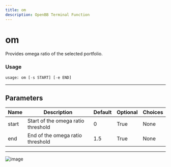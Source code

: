```yaml
---
title: om
description: OpenBB Terminal Function
---
```


# om

Provides omega ratio of the selected portfolio.

### Usage 
```python
usage: om [-s START] [-e END]
```
---
## Parameters

| Name | Description | Default | Optional | Choices |
| ---- | ----------- | ------- | -------- | ------- |
| start | Start of the omega ratio threshold | 0 | True | None |
| end | End of the omega ratio threshold | 1.5 | True | None |
---
![image](https://user-images.githubusercontent.com/75195383/163531048-c8efc8f7-d2a2-40ba-acca-811c8b92b264.png)

